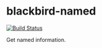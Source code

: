 blackbird-named
===============

[![Build Status](https://travis-ci.org/Vagrants/blackbird-named.png?branch=development)](https://travis-ci.org/Vagrants/blackbird-named)

Get named information.

